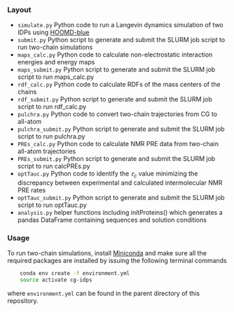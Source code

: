 ### Layout

- `simulate.py` Python code to run a Langevin dynamics simulation of two IDPs using [HOOMD-blue](https://hoomd-blue.readthedocs.io/en/latest/)
- `submit.py` Python script to generate and submit the SLURM job script to run two-chain simulations
- `maps_calc.py` Python code to calculate non-electrostatic interaction energies and energy maps
- `maps_submit.py` Python script to generate and submit the SLURM job script to run maps_calc.py
- `rdf_calc.py` Python code to calculate RDFs of the mass centers of the chains
- `rdf_submit.py` Python script to generate and submit the SLURM job script to run rdf_calc.py
- `pulchra.py` Python code to convert two-chain trajectories from CG to all-atom
- `pulchra_submit.py` Python script to generate and submit the SLURM job script to run pulchra.py
- `PREs_calc.py` Python code to calculate NMR PRE data from two-chain all-atom trajectories
- `PREs_submit.py` Python script to generate and submit the SLURM job script to run calcPREs.py
- `optTauc.py` Python code to identify the _𝜏<sub>c</sub>_ value minimizing the discrepancy between experimental and calculated intermolecular NMR PRE rates
- `optTauc_submit.py` Python script to generate and submit the SLURM job script to run optTauc.py
- `analysis.py` helper functions including initProteins() which generates a pandas DataFrame containing sequences and solution conditions

### Usage

To run two-chain simulations, install [Miniconda](https://conda.io/miniconda.html) and make sure all the required packages are installed by issuing the following terminal commands

```bash
    conda env create -f environment.yml
    source activate cg-idps
```

where `environment.yml` can be found in the parent directory of this repository.

